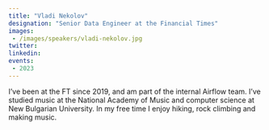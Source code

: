 ```yaml
---
title: "Vladi Nekolov"
designation: "Senior Data Engineer at the Financial Times"
images:
 - /images/speakers/vladi-nekolov.jpg
twitter: 
linkedin: 
events:
 - 2023
---
```


I’ve been at the FT since 2019, and am part of the internal Airflow team. I’ve studied music at the National Academy of Music and computer science at New Bulgarian University. In my free time I enjoy hiking, rock climbing and making music. 